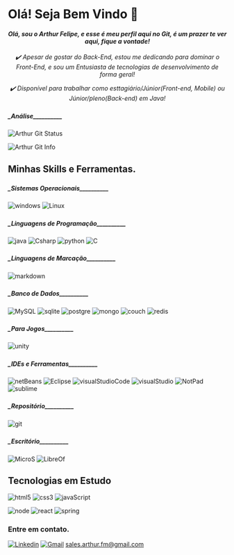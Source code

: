 [//]: # (Boas Vindas)
# Olá! Seja Bem Vindo 👋

[//]: # (Apresentação)
#### _<center>Olá, sou o Arthur Felipe, e esse é meu perfil aqui no Git, é um prazer te ver aqui, fique a vontade!</center>_

_<center>✔️ Apesar de gostar do Back-End, estou me dedicando para dominar o Front-End, e sou um Entusiasta de tecnologias de desenvolvimento de forma geral!</center>_

_<center>✔️ Disponível para trabalhar como esttagiário/Júnior(Front-end, Mobile)  ou Júnior/pleno(Back-end) em Java!</center>_

[//]: # (Análises)
#####
##### \_Análise\__________
![Arthur Git Status](https://github-readme-stats.vercel.app/api?username=ArthurSalesFM&theme=dracula)

![Arthur Git Info](https://github-readme-stats.vercel.app/api/top-langs/?username=ArthurSalesFM&theme=dracula)


[//]: # (Skills e ferramentas)
#####
## Minhas Skills e Ferramentas.
[//]: # (SO)
#####
##### \_Sistemas Operacionais\__________
![windows](	https://img.shields.io/badge/Windows-0078D6?style=for-the-badge&logo=windows&logoColor=white)
![Linux](	https://img.shields.io/badge/Linux-FCC624?style=for-the-badge&logo=linux&logoColor=black)

[//]: # (Linguagens de programação)
#####
##### \_Linguagens de Programação\__________
![java](	https://img.shields.io/badge/Java-ED8B00?style=for-the-badge&logo=openjdk&logoColor=white)
![Csharp](	https://img.shields.io/badge/C%23-239120?style=for-the-badge&logo=c-sharp&logoColor=whit)
![python](	https://img.shields.io/badge/Python-3776AB?style=for-the-badge&logo=python&logoColor=white)
![C](	https://img.shields.io/badge/C-00599C?style=for-the-badge&logo=c&logoColor=white)


[//]: # (Linguagens de marcação)
#####
##### \_Linguagens de Marcação\__________
![markdown](	https://img.shields.io/badge/Markdown-000000?style=for-the-badge&logo=markdown&logoColor=white)

[//]: # (Banco de Dados)
#####
##### \_Banco de Dados\__________
![MySQL](	https://img.shields.io/badge/MySQL-00000F?style=for-the-badge&logo=mysql&logoColor=white)
![sqlite](	https://img.shields.io/badge/SQLite-07405E?style=for-the-badge&logo=sqlite&logoColor=white)
![postgre](	https://img.shields.io/badge/PostgreSQL-316192?style=for-the-badge&logo=postgresql&logoColor=white)
![mongo](	https://img.shields.io/badge/MongoDB-4EA94B?style=for-the-badge&logo=mongodb&logoColor=white)
![couch](	https://img.shields.io/badge/Couchbase-EA2328?style=for-the-badge&logo=couchbase&logoColor=white)
![redis](	https://img.shields.io/badge/redis-%23DD0031.svg?&style=for-the-badge&logo=redis&logoColor=white)

[//]: # (Engine de jogo)
#####
##### \_Para Jogos\__________
![unity](https://img.shields.io/badge/Unity-100000?style=for-the-badge&logo=unity&logoColor=white)

[//]: # (IDE´s e ferramentas de desenvolvimento)
#####
##### \_IDEs e Ferramentas\__________
![netBeans]( https://img.shields.io/badge/apache%20netbeans-1B6AC6?style=for-the-badge&logo=apache%20netbeans%20IDE&logoColor=white)
![Eclipse]( https://img.shields.io/badge/Eclipse-2C2255?style=for-the-badge&logo=eclipse&logoColor=white)
![visualStudioCode]( https://img.shields.io/badge/Visual_Studio_Code-0078D4?style=for-the-badge&logo=visual%20studio%20code&logoColor=white)
![visualStudio]( https://img.shields.io/badge/Visual_Studio-5C2D91?style=for-the-badge&logo=visual%20studio&logoColor=white)
![NotPad]( https://img.shields.io/badge/Notepad++-90E59A.svg?style=for-the-badge&logo=notepad%2B%2B&logoColor=black)
![sublime]( https://img.shields.io/badge/sublime_text-%23575757.svg?&style=for-the-badge&logo=sublime-text&logoColor=important)

[//]: # (Repositório)
#####
##### \_Repositório\__________
![git]( https://img.shields.io/badge/GIT-E44C30?style=for-the-badge&logo=git&logoColor=white)

[//]: # (Escritório)
#####
##### \_Escritório\__________
![MicroS]( https://img.shields.io/badge/Microsoft_Office-D83B01?style=for-the-badge&logo=microsoft-office&logoColor=white)
![LibreOf]( https://img.shields.io/badge/LibreOffice-18A303?style=for-the-badge&logo=LibreOffice&logoColor=white)

[//]: # (Estudando)
#####
## Tecnologias em Estudo
![html5](https://img.shields.io/badge/HTML5-E34F26?style=for-the-badge&logo=html5&logoColor=white)
![css3](https://img.shields.io/badge/CSS3-1572B6?style=for-the-badge&logo=css3&logoColor=white)
![javaScript](https://img.shields.io/badge/JavaScript-323330?style=for-the-badge&logo=javascript&logoColor=F7DF1E)


![node](https://img.shields.io/badge/Node.js-43853D?style=for-the-badge&logo=node.js&logoColor=white)
![react](https://img.shields.io/badge/React-20232A?style=for-the-badge&logo=react&logoColor=61DAFB)
![spring](https://img.shields.io/badge/Spring-6DB33F?style=for-the-badge&logo=spring&logoColor=white)


[//]: # (Contato)
#####
### Entre em contato.
[![Linkedin](https://img.shields.io/badge/LinkedIn-0077B5?style=for-the-badge&logo=linkedin&logoColor=white)](https://www.linkedin.com/in/arthur-felipe-07b87b119/) 
[![Gmail](https://img.shields.io/badge/Gmail-D14836?style=for-the-badge&logo=gmail&logoColor=white)](https://www.gmail.com) sales.arthur.fm@gmail.com

